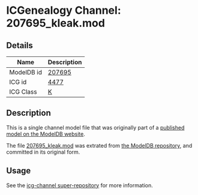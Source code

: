 # ICGenealogy Channel: 207695\_kleak.mod

## Details

Name | Description
---- | -----------
ModelDB id | [207695](http://senselab.med.yale.edu/ModelDB/ShowModel.cshtml?model=207695)
ICG id | [4477](http://icg.neurotheory.ox.ac.uk/channels/1/4477)
ICG Class | [K](http://icg.neurotheory.ox.ac.uk/channels/1)

## Description

This is a single channel model file that was originally part of a [published model on the ModelDB website](http://senselab.med.yale.edu/mModelDB/ShowModel.cshtml?model=207695).

The file [207695\_kleak.mod](207695_kleak.mod) was extrated from [the ModelDB repository](http://senselab.med.yale.edu/ModelDB/ShowModel.cshtml?model=207695), and committed in its original form.

## Usage

See the [icg-channel super-repository](https://github.com/icgenealogy/icg-channels) for more information.